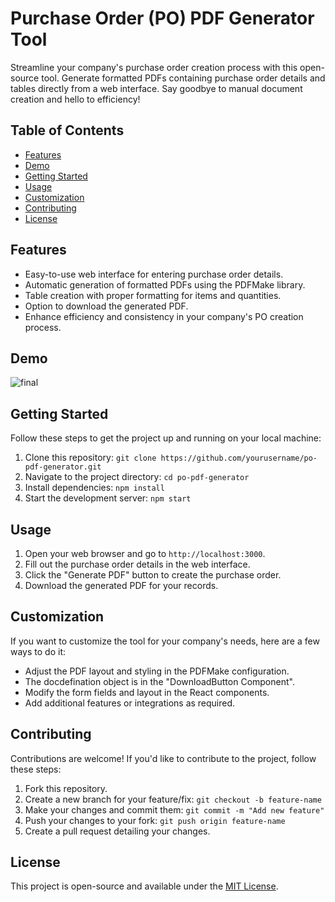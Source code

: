 # Purchase Order (PO) PDF Generator Tool

Streamline your company's purchase order creation process with this open-source tool. Generate formatted PDFs containing purchase order details and tables directly from a web interface. Say goodbye to manual document creation and hello to efficiency!

## Table of Contents

- [Features](#features)
- [Demo](#demo)
- [Getting Started](#getting-started)
- [Usage](#usage)
- [Customization](#customization)
- [Contributing](#contributing)
- [License](#license)

## Features

- Easy-to-use web interface for entering purchase order details.
- Automatic generation of formatted PDFs using the PDFMake library.
- Table creation with proper formatting for items and quantities.
- Option to download the generated PDF.
- Enhance efficiency and consistency in your company's PO creation process.

## Demo
![final](https://github.com/AmoghPadukone/PO-PDF-Generator/assets/35802992/e6d4f02d-4ecf-4fa6-b836-e101f666a753)




## Getting Started

Follow these steps to get the project up and running on your local machine:

1. Clone this repository: `git clone https://github.com/yourusername/po-pdf-generator.git`
2. Navigate to the project directory: `cd po-pdf-generator`
3. Install dependencies: `npm install`
4. Start the development server: `npm start`


## Usage
1. Open your web browser and go to `http://localhost:3000`.
2. Fill out the purchase order details in the web interface.
3. Click the "Generate PDF" button to create the purchase order.
4. Download the generated PDF for your records.

## Customization

If you want to customize the tool for your company's needs, here are a few ways to do it:

- Adjust the PDF layout and styling in the PDFMake configuration.
- The docdefination object is in the "DownloadButton Component".
- Modify the form fields and layout in the React components.
- Add additional features or integrations as required.

## Contributing

Contributions are welcome! If you'd like to contribute to the project, follow these steps:

1. Fork this repository.
2. Create a new branch for your feature/fix: `git checkout -b feature-name`
3. Make your changes and commit them: `git commit -m "Add new feature"`
4. Push your changes to your fork: `git push origin feature-name`
5. Create a pull request detailing your changes.

## License

This project is open-source and available under the [MIT License](link_to_license).

